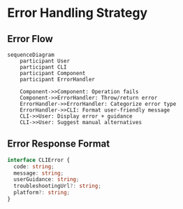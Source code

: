 # Error Handling Strategy

## Error Flow

```mermaid
sequenceDiagram
    participant User
    participant CLI
    participant Component
    participant ErrorHandler

    Component->>Component: Operation fails
    Component->>ErrorHandler: Throw/return error
    ErrorHandler->>ErrorHandler: Categorize error type
    ErrorHandler->>CLI: Format user-friendly message
    CLI->>User: Display error + guidance
    CLI->>User: Suggest manual alternatives
```

## Error Response Format

```typescript
interface CLIError {
  code: string;
  message: string;
  userGuidance: string;
  troubleshootingUrl?: string;
  platform?: string;
}
```
